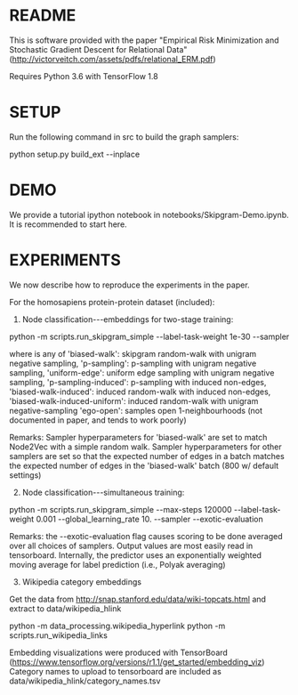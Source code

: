 # README #

This is software provided with the paper "Empirical Risk Minimization and Stochastic Gradient Descent for Relational Data" (http://victorveitch.com/assets/pdfs/relational_ERM.pdf)

Requires Python 3.6 with TensorFlow 1.8


# SETUP #
Run the following command in src to build the graph samplers:

python setup.py build_ext --inplace


# DEMO #
We provide a tutorial ipython notebook in notebooks/Skipgram-Demo.ipynb. It is recommended to start here.


# EXPERIMENTS #
We now describe how to reproduce the experiments in the paper. 

For the homosapiens protein-protein dataset (included):

1. Node classification---embeddings for two-stage training: 

python -m scripts.run_skipgram_simple --label-task-weight 1e-30 --sampler <sampler> 

where <sampler> is any of 
    'biased-walk': skipgram random-walk with unigram negative sampling,
    'p-sampling': p-sampling with unigram negative sampling,
    'uniform-edge': uniform edge sampling with unigram negative sampling,
    'p-sampling-induced': p-sampling with induced non-edges,
    'biased-walk-induced': induced random-walk with induced non-edges,
    'biased-walk-induced-uniform': induced random-walk with unigram negative-sampling
    'ego-open': samples open 1-neighbourhoods (not documented in paper, and tends to work poorly)

Remarks: Sampler hyperparameters for 'biased-walk' are set to match Node2Vec with a simple random walk. 
Sampler hyperparameters for other samplers are set so that the expected number of edges in a batch matches the expected number of edges in the 'biased-walk' batch (800 w/ default settings)


2. Node classification---simultaneous training:

python -m scripts.run_skipgram_simple --max-steps 120000 --label-task-weight 0.001 --global_learning_rate 10. --sampler <sampler> --exotic-evaluation

Remarks: the --exotic-evaluation flag causes scoring to be done averaged over all choices of samplers. Output values are most easily read in tensorboard.
Internally, the predictor uses an exponentially weighted moving average for label prediction (i.e., Polyak averaging) 


3. Wikipedia category embeddings

Get the data from http://snap.stanford.edu/data/wiki-topcats.html and extract to data/wikipedia_hlink

python -m data_processing.wikipedia_hyperlink
python -m scripts.run_wikipedia_links

Embedding visualizations were produced with TensorBoard (https://www.tensorflow.org/versions/r1.1/get_started/embedding_viz)
Category names to upload to tensorboard are included as data/wikipedia_hlink/category_names.tsv
